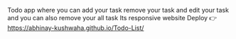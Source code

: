 Todo app where you can add your task remove your task and edit your task and you can also remove your all task Its responsive website
Deploy 👉
https://abhinay-kushwaha.github.io/Todo-List/

